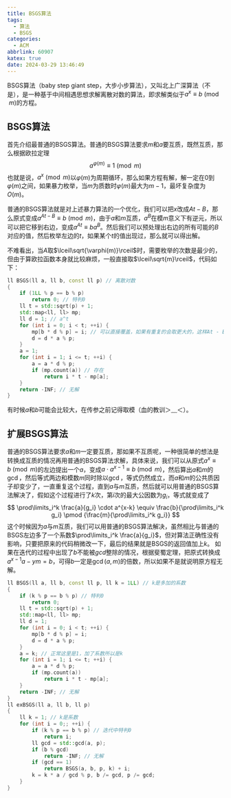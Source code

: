 ```yaml
---
title: BSGS算法
tags:
  - 算法
  - BSGS
categories:
  - ACM
abbrlink: 60907
katex: true
date: 2024-03-29 13:46:49
---
```


BSGS算法（baby step giant step，大步小步算法），又叫北上广深算法（不是），是一种基于中间相遇思想求解离散对数的算法，即求解类似于$a^x\equiv b\pmod m$的方程。

## BSGS算法

首先介绍最普通的BSGS算法。普通的BSGS算法要求$m$和$a$要互质，既然互质，那么根据欧拉定理
$$
a^{\varphi(m)} \equiv 1\pmod m
$$
也就是说，$a^x \pmod m$以$\varphi(m)$为周期循环，那么如果方程有解，解一定在$0$到$\varphi(m)$之间，如果暴力枚举，当$m$为质数时$\varphi(m)$最大为$m-1$，最坏复杂度为$O(m)$。

普通的BSGS算法就是对上述暴力算法的一个优化，我们可以把$x$改成$At - B$，那么原式变成$a^{At - B} \equiv b \pmod m$，由于$a$和$m$互质，$a^{B}$在模$m$意义下有逆元，所以可以把它移到右边，变成$a^{At} \equiv ba^{B}$。然后我们可以预处理出右边的所有可能的$B$对应的值，然后枚举左边的$t$，如果某个$t$的值出现过，那么就可以得出解。

不难看出，当$A$取$\lceil\sqrt{\varphi(m)}\rceil$时，需要枚举的次数是最少的，但由于算欧拉函数本身就比较麻烦，一般直接取$\lceil\sqrt{m}\rceil$，代码如下：

```c++
ll BSGS(ll a, ll b, const ll p) // 离散对数
{
    if (1LL % p == b % p)
        return 0; // 特判0
    ll t = std::sqrt(p) + 1;
    std::map<ll, ll> mp;
    ll d = 1; // a^t
    for (int i = 0; i < t; ++i) {
        mp[b * d % p] = i; // 可以直接覆盖，如果有重复的会取更大的，这样At - B就是最小的
        d = d * a % p;
    }
    a = 1;
    for (int i = 1; i <= t; ++i) {
        a = a * d % p;
        if (mp.count(a)) // 存在
            return i * t - mp[a];
    }
    return -INF; // 无解
}
```

有时候$a$和$b$可能会比较大，在传参之前记得取模（血的教训＞﹏＜）。

## 扩展BSGS算法

普通的BSGS算法要求$a$和$m$一定要互质，那如果不互质呢，一种很简单的想法是转换成互质的情况再用普通的BSGS算法求解，具体来说，我们可以从原式$a^x \equiv b \pmod m$的左边提出一个$a$，变成$a \cdot a^{x-1} \equiv b \pmod m$，然后算出$a$和$m$的$\gcd$，然后等式两边和模数$m$同时除以$\gcd$，等式仍然成立，而$a$和$m$的公共质因子却变少了，一直重复这个过程，直到$a$与$m$互质，然后就可以用普通的BSGS算法解决了，假如这个过程进行了$k$次，第$i$次的最大公因数为$g_i$，等式就变成了
$$
\prod\limits_i^k \frac{a}{g_i} \cdot a^{x-k} \equiv \frac{b}{\prod\limits_i^k g_i} \pmod {\frac{m}{\prod\limits_i^k g_i}}
$$
这个时候因为$a$与$m$互质，我们可以用普通的BSGS算法解决，虽然相比与普通的BSGS左边多了一个系数$\prod\limits_i^k \frac{a}{g_i}$，但对算法正确性没有影响，只要把原来的代码稍微改一下，最后的结果就是BSGS的返回值加上$k$。
如果在迭代的过程中出现了$b$不能被$gcd$整除的情况，根据斐蜀定理，把原式转换成$a^{x-1}a - ym = b$，可得$b$一定是$\gcd(a,m)$的倍数，所以如果不是就说明原方程无解。

```c++
ll BSGS(ll a, ll b, const ll p, ll k = 1LL) // k是多加的系数
{
    if (k % p == b % p) // 特判0
        return 0;
    ll t = std::sqrt(p) + 1;
    std::map<ll, ll> mp;
    ll d = 1;
    for (int i = 0; i < t; ++i) {
        mp[b * d % p] = i;
        d = d * a % p;
    }
    a = k; // 正常这里是1，加了系数所以是k
    for (int i = 1; i <= t; ++i) {
        a = a * d % p;
        if (mp.count(a))
            return i * t - mp[a];
    }
    return -INF; // 无解
}
ll exBSGS(ll a, ll b, ll p)
{
    ll k = 1; // k是系数
    for (int i = 0;; ++i) {
        if (k % p == b % p) // 迭代中特判0
            return i;
        ll gcd = std::gcd(a, p);
        if (b % gcd)
            return -INF; // 无解
        if (gcd == 1)
            return BSGS(a, b, p, k) + i;
        k = k * a / gcd % p, b /= gcd, p /= gcd;
    }
}
```
